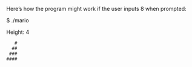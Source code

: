 Here’s how the program might work if the user inputs 8 when prompted:

$ ./mario

Height: 4

       #
      ##
     ###
    ####
